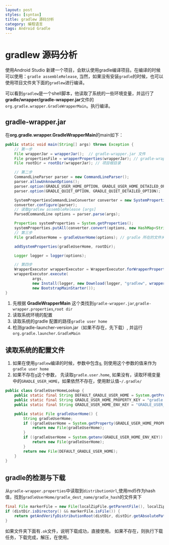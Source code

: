 ```yaml
---
layout: post
styles: [syntax]
title: gradlew 源码分析
category: 编程语言
tags: Android Gradle
---
```

# gradlew 源码分析

使用Android Studio 新建一个项目，会默认使用gradle编译项目。在编译的时候可以使用：`gradle assembleRelease`, 当然，如果没有安装`gradle`的时候，也可以使用项目文件夹下面的`gradlew`进行编译。

可以看到`gradlew`是一个shell脚本，他读取了系统的一些环境变量，并运行了**gradle/wrapper/gradle-wrapper.jar**文件的`org.gradle.wrapper.GradleWrapperMain`。执行编译。

## gradle-wrapper.jar
在**org.gradle.wrapper.GradleWrapperMain**的main如下：

```java
public static void main(String[] args) throws Exception {
	// 第一步
    File wrapperJar = wrapperJar();  // gradle-wrapper.jar 文件
    File propertiesFile = wrapperProperties(wrapperJar); // gradle-wrapper.properties
    File rootDir = rootDir(wrapperJar); // 项目根目录

    // 第二步
    CommandLineParser parser = new CommandLineParser();
    parser.allowUnknownOptions();
    parser.option(GRADLE_USER_HOME_OPTION, GRADLE_USER_HOME_DETAILED_OPTION).hasArgument();
    parser.option(GRADLE_QUIET_OPTION, GRADLE_QUIET_DETAILED_OPTION);

    SystemPropertiesCommandLineConverter converter = new SystemPropertiesCommandLineConverter();
    converter.configure(parser);
    // 读取gradlew assembleRelease [args]
    ParsedCommandLine options = parser.parse(args);

    Properties systemProperties = System.getProperties();
    systemProperties.putAll(converter.convert(options, new HashMap<String, String>()));
    // 第三步
    File gradleUserHome = gradleUserHome(options); // gradle 所在的文件夹

    addSystemProperties(gradleUserHome, rootDir);

    Logger logger = logger(options);

    // 第四步
    WrapperExecutor wrapperExecutor = WrapperExecutor.forWrapperPropertiesFile(propertiesFile, logger);
    wrapperExecutor.execute(
            args,
            new Install(logger, new Download(logger, "gradlew", wrapperVersion()), new PathAssembler(gradleUserHome)),
            new BootstrapMainStarter());
}
```

1. 先根据 **GradleWrapperMain** 这个类找到`gradle-wrapper.jar`,`gradle-wrapper.properties`,`root dir`
2. 读取系统环境的配置
3. 读取系统的gradle 配置的路径`gradle user home`
4. 检测gradle-launcher-version.jar（如果不存在，先下载）, 并运行`org.gradle.launcher.GradleMain`

## 读取系统的配置文件

1. 如果在使用`gradlew`编译的时候，参数中包含`g`, 则使用这个参数的值来作为`gradle user home`
2. 如果不存在`g`这个参数， 先读取`gradle.user.home`, 如果没有，读取环境变量中的`GRADLE_USER_HOME`，如果依然不存在，使用默认值`~/.gradle/`

```java
public class GradleUserHomeLookup {
    public static final String DEFAULT_GRADLE_USER_HOME = System.getProperty("user.home") + "/.gradle";
    public static final String GRADLE_USER_HOME_PROPERTY_KEY = "gradle.user.home";
    public static final String GRADLE_USER_HOME_ENV_KEY = "GRADLE_USER_HOME";

    public static File gradleUserHome() {
        String gradleUserHome;
        if ((gradleUserHome = System.getProperty(GRADLE_USER_HOME_PROPERTY_KEY)) != null) {
            return new File(gradleUserHome);
        }
        if ((gradleUserHome = System.getenv(GRADLE_USER_HOME_ENV_KEY)) != null) {
            return new File(gradleUserHome);
        }
        return new File(DEFAULT_GRADLE_USER_HOME);
    }
}
```

## gradle的检测与下载

从`gradle-wrapper.properties`中读取到`distributionUrl`,使用md5作为hash值，找到`gradleUserHome/gradle_dest_name/gradle_hash`的文件夹下

```java
final File markerFile = new File(localZipFile.getParentFile(), localZipFile.getName() + ".ok");
if (distDir.isDirectory() && markerFile.isFile()) {
    return getAndVerifyDistributionRoot(distDir, distDir.getAbsolutePath());
}
```
如果文件夹下面有`.ok`文件，说明下载成功，直接使用。
如果不存在，则执行下载任务，下载完成，解压，在使用。

